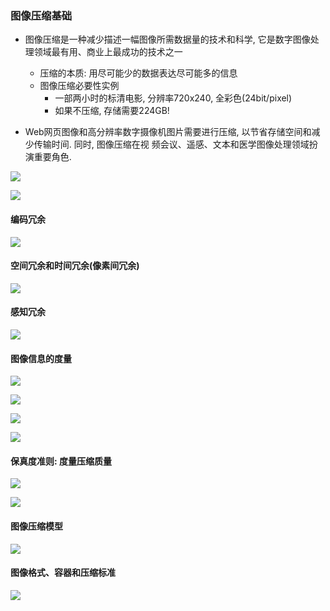 ### 图像压缩基础

- 图像压缩是一种减少描述一幅图像所需数据量的技术和科学, 它是数字图像处理领域最有用、商业上最成功的技术之一

    - 压缩的本质: 用尽可能少的数据表达尽可能多的信息
    - 图像压缩必要性实例
        - 一部两小时的标清电影, 分辨率720x240, 全彩色(24bit/pixel)
        - 如果不压缩, 存储需要224GB!
        
- Web网页图像和高分辨率数字摄像机图片需要进行压缩, 以节省存储空间和减少传输时间. 同时, 图像压缩在视
频会议、遥感、文本和医学图像处理领域扮演重要角色.

![](../pic/图像压缩基础.png)

![](../pic/基础知识.png)

#### 编码冗余

![](../pic/编码冗余.png)

#### 空间冗余和时间冗余(像素间冗余)

![](../pic/空间冗余和时间冗余.png)

#### 感知冗余

![](../pic/感知冗余.png)

#### 图像信息的度量

![](../pic/图像信息的度量.png)

![](../pic/香农第一定理.png)

![](../pic/香农第二定理.png)

![](../pic/香农第三定理.png)

#### 保真度准则: 度量压缩质量

![](../pic/保真度准则.png)

![](../pic/保真度准则2.png)

#### 图像压缩模型

![](../pic/图像压缩模型.png)

#### 图像格式、容器和压缩标准

![](../pic/图像格式容器和压缩标准.png)





